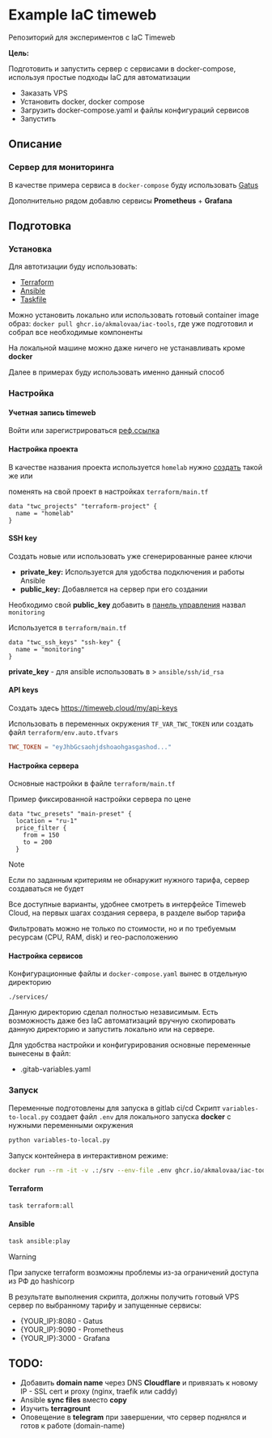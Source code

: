 # Example IaC timeweb

Репозиторий для экспериментов с IaC Timeweb

**Цель:** 

Подготовить и запустить сервер с сервисами в docker-compose, используя простые подходы IaC для автоматизации

- Заказать VPS
- Установить docker, docker compose
- Загрузить docker-compose.yaml и файлы конфигураций сервисов
- Запустить

## Описание

### Сервер для мониторинга

В качестве примера сервиса в `docker-compose` буду использовать [Gatus](https://github.com/TwiN/gatus)

Дополнительно рядом добавлю сервисы **Prometheus** + **Grafana**



## Подготовка

### Установка

Для автотизации буду использовать:
- [Terraform](https://developer.hashicorp.com/terraform/install)
- [Ansible](https://docs.ansible.com/ansible/latest/installation_guide/intro_installation.html)
- [Taskfile](https://taskfile.dev/)

Можно установить локально или использовать готовый container image образ: `docker pull ghcr.io/akmalovaa/iac-tools`, где уже подготовил и собрал все необходимые компоненты

На локальной машине можно даже ничего не устанавливать кроме **docker**

Далее в примерах буду использовать именно данный способ

### Настройка

#### Учетная запись **timeweb**
Войти или зарегистрироваться [реф.ссылка](https://timeweb.cloud/r/cp14436)

#### Настройка проекта
В качестве названия проекта используется `homelab` нужно [создать](https://timeweb.cloud/my/projects) такой же или

поменять на свой проект в настройках `terraform/main.tf`
```
data "twc_projects" "terraform-project" {
  name = "homelab"
}
```


#### SSH key
Создать новые или использовать уже сгенерированные ранее ключи
- **private_key:** Используется для удобства подключения и работы Ansible 
- **public_key:** Добавляется на сервер при его создании

Необходимо свой **public_key** добавить в [панель управления](https://timeweb.cloud/my/sshkeys) назвал `monitoring`

Используется в `terraform/main.tf`
```
data "twc_ssh_keys" "ssh-key" {
  name = "monitoring"
}
```

**private_key** - для ansible использовать в > `ansible/ssh/id_rsa`


#### API keys

Создать здесь https://timeweb.cloud/my/api-keys

Использовать в переменных окружения `TF_VAR_TWC_TOKEN` или создать файл `terraform/env.auto.tfvars`
```toml
TWC_TOKEN = "eyJhbGcsaohjdshoaohgasgashod..."
```

#### Настройка сервера
Основные настройки в файле `terraform/main.tf`

Пример фиксированной настройки сервера по цене
```
data "twc_presets" "main-preset" {
  location = "ru-1"
  price_filter {
    from = 150
    to = 200
  }
```

> [!NOTE]
> Если по заданным критериям не обнаружит нужного тарифа, сервер создаваться не будет

Все доступные варианты, удобнее смотреть в интерфейсе Timeweb Cloud, на первых шагах создания сервера, в разделе выбор тарифа

Фильтровать можно не только по стоимости, но и по требуемым ресурсам (CPU, RAM, disk) и гео-расположению


#### Настройка сервисов

Конфигурационные файлы и `docker-compose.yaml` вынес в отдельную директорию

`./services/` 

Данную директорию сделал полностью независимым. 
Есть возможность даже без IaC автоматизаций вручную скопировать данную директорию и запустить локально или на сервере.

Для удобства настройки и конфигурирования основные переменные вынесены в файл:

- .gitab-variables.yaml


### Запуск 

Переменные подготовлены для запуска в gitlab ci/cd
Скрипт `variables-to-local.py` создает файл `.env` для локального запуска **docker** c нужными переменными окружения
```bash
python variables-to-local.py
```


Запуск контейнера в интерактивном режиме:

```bash
docker run --rm -it -v .:/srv --env-file .env ghcr.io/akmalovaa/iac-tools bash
```


#### Terraform 
```bash
task terraform:all
```

#### Ansible 
```bash
task ansible:play
```

> [!WARNING]  
> При запуске terraform возможны проблемы из-за ограничений доступа из РФ до hashicorp

В результате выполнения скрипта, должны получить готовый VPS сервер по выбранному тарифу и запущенные сервисы:
- {YOUR_IP}:8080 - Gatus
- {YOUR_IP}:9090 - Prometheus
- {YOUR_IP}:3000 - Grafana


## TODO:
- Добавить **domain name** через DNS **Cloudflare** и привязать к новому IP - SSL cert и proxy (nginx, traefik или caddy)
- Ansible **sync files** вместо **copy**
- Изучить **terragrount**
- Оповещение в **telegram** при завершении, что сервер поднялся и готов к работе (domain-name)